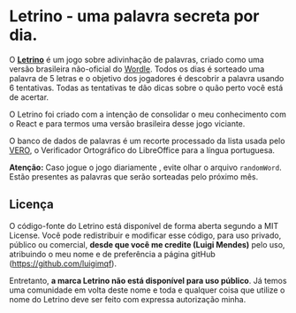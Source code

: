 # Letrino - uma palavra secreta por dia.

O [**Letrino**](https://letrino.com.br) é um jogo sobre adivinhação de palavras, criado como uma versão brasileira não-oficial do [Wordle](https://www.powerlanguage.co.uk/wordle/). Todos os dias é sorteado uma palavra de 5 letras e o objetivo dos jogadores é descobrir a palavra usando 6 tentativas. Todas as tentativas te dão dicas sobre o quão perto você está de acertar.

O Letrino foi criado com a intenção de consolidar o meu conhecimento com o React e para termos uma versão brasileira desse jogo viciante.

O banco de dados de palavras é um recorte processado da lista usada pelo [VERO](https://pt-br.libreoffice.org/projetos/vero), o Verificador Ortográfico do LibreOffice para a língua portuguesa.

**Atenção:** Caso jogue o jogo diariamente , evite olhar o arquivo `randomWord`. Estão presentes as palavras que serão sorteadas pelo próximo mês.

## Licença

O código-fonte do Letrino está disponível de forma aberta segundo a MIT License. Você pode redistribuir e modificar esse código, para uso privado, público ou comercial, **desde que você me credite (Luigi Mendes)** pelo uso, atribuindo o meu nome e de preferência a página gitHub (https://github.com/luigimqf).

Entretanto, **a marca Letrino não está disponível para uso público**. Já temos uma comunidade em volta deste nome e toda e qualquer coisa que utilize o nome do Letrino deve ser feito com expressa autorização minha.
